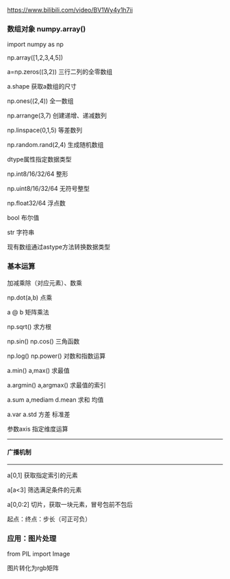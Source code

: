 https://www.bilibili.com/video/BV1Wy4y1h7ii

### 数组对象 numpy.array()

import numpy as np

np.array([1,2,3,4,5])

a=np.zeros((3,2)) 三行二列的全零数组

a.shape 获取a数组的尺寸

np.ones((2,4)) 全一数组

np.arrange(3,7) 创建递增、递减数列

np.linspace(0,1,5) 等差数列

np.random.rand(2,4) 生成随机数组



dtype属性指定数据类型

np.int8/16/32/64 整形

np.uint8/16/32/64 无符号整型

np.float32/64 浮点数

bool 布尔值

 str 字符串

现有数组通过astype方法转换数据类型



### 基本运算

加减乘除（对应元素）、数乘

np.dot(a,b) 点乘

a @ b 矩阵乘法

np.sqrt() 求方根

np.sin() np.cos() 三角函数

np.log() np.power() 对数和指数运算



a.min() a,max() 求最值

a.argmin() a,argmax() 求最值的索引

a.sum a,mediam d.mean 求和 均值

a.var a.std 方差 标准差



参数axis 指定维度运算

---

#### 广播机制

---

a[0,1]  获取指定索引的元素

a[a<3] 筛选满足条件的元素

a[0,0:2] 切片，获取一块元素，冒号包前不包后

 起点：终点：步长（可正可负）

### 应用：图片处理

from PIL import Image

图片转化为rgb矩阵









